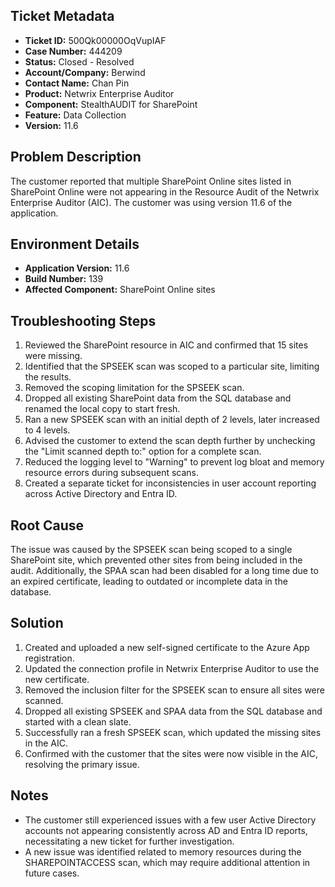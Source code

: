 ## Ticket Metadata
- **Ticket ID:** 500Qk00000OqVupIAF
- **Case Number:** 444209
- **Status:** Closed - Resolved
- **Account/Company:** Berwind
- **Contact Name:** Chan Pin
- **Product:** Netwrix Enterprise Auditor
- **Component:** StealthAUDIT for SharePoint
- **Feature:** Data Collection
- **Version:** 11.6

## Problem Description
The customer reported that multiple SharePoint Online sites listed in SharePoint Online were not appearing in the Resource Audit of the Netwrix Enterprise Auditor (AIC). The customer was using version 11.6 of the application.

## Environment Details
- **Application Version:** 11.6
- **Build Number:** 139
- **Affected Component:** SharePoint Online sites

## Troubleshooting Steps
1. Reviewed the SharePoint resource in AIC and confirmed that 15 sites were missing.
2. Identified that the SPSEEK scan was scoped to a particular site, limiting the results.
3. Removed the scoping limitation for the SPSEEK scan.
4. Dropped all existing SharePoint data from the SQL database and renamed the local copy to start fresh.
5. Ran a new SPSEEK scan with an initial depth of 2 levels, later increased to 4 levels.
6. Advised the customer to extend the scan depth further by unchecking the "Limit scanned depth to:" option for a complete scan.
7. Reduced the logging level to "Warning" to prevent log bloat and memory resource errors during subsequent scans.
8. Created a separate ticket for inconsistencies in user account reporting across Active Directory and Entra ID.

## Root Cause
The issue was caused by the SPSEEK scan being scoped to a single SharePoint site, which prevented other sites from being included in the audit. Additionally, the SPAA scan had been disabled for a long time due to an expired certificate, leading to outdated or incomplete data in the database.

## Solution
1. Created and uploaded a new self-signed certificate to the Azure App registration.
2. Updated the connection profile in Netwrix Enterprise Auditor to use the new certificate.
3. Removed the inclusion filter for the SPSEEK scan to ensure all sites were scanned.
4. Dropped all existing SPSEEK and SPAA data from the SQL database and started with a clean slate.
5. Successfully ran a fresh SPSEEK scan, which updated the missing sites in the AIC.
6. Confirmed with the customer that the sites were now visible in the AIC, resolving the primary issue.

## Notes
- The customer still experienced issues with a few user Active Directory accounts not appearing consistently across AD and Entra ID reports, necessitating a new ticket for further investigation.
- A new issue was identified related to memory resources during the SHAREPOINTACCESS scan, which may require additional attention in future cases.